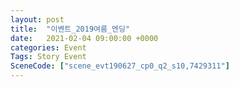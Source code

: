 ```yaml
---
layout: post
title:  "이벤트_2019여름_엔딩"
date:   2021-02-04 09:00:00 +0000
categories: Event
Tags: Story Event
SceneCode: ["scene_evt190627_cp0_q2_s10,7429311"]
---
```

